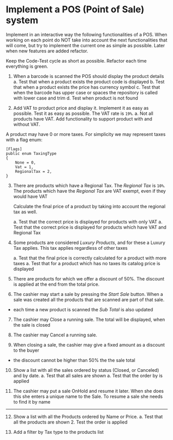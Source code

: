 # Implement a POS (Point of Sale) system

Implement in an interactive way the following functionalities of a POS. When working on each point do NOT take into account the next functionalities that will come, but try to implement the current one as simple as possible. Later when new features are added refactor.

Keep the Code-Test cycle as short as possible. Refactor each time everything is green.

1. When a barcode is scanned the POS should display the product details
   a. Test that when a product exists the product code is displayed
   b. Test that when a product exists the price has currency symbol
   c. Test that when the barcode has upper case or spaces the repository is called with lower case and trim
   d. Test when product is not found
   
2. Add VAT to product price and display it. Implement it as easy as possible. Test it as easy as possible. The VAT rate is `19%`.
   a. Not all products have VAT. Add functionality to support product with and without VAT.


A product may have 0 or more taxes.
For simplicity we may represent taxes with a flag enum:
```
[Flags]
public enum TaxingType
{
    None = 0,
    Vat = 1,
    RegionalTax = 2,    
}
```

3. There are products which have a Regional Tax. The *Regional Tax* is `10%`. 
The products which have the *Regional Tax* are VAT exempt, even if they would have VAT

    Calculate the final price of a product by taking into account the regional tax as well.

    a. Test that the correct price is displayed for products with only VAT
    a. Test that the correct price is displayed for products which have VAT and Regional Tax


4. Some products are considered *Luxury Products*, and for these a Luxury Tax applies. This tax applies regardless of other taxes

    a. Test that the final price is correctly calculated for a product with 
    more taxes
    a. Test that for a product which has no taxes its catalog price is displayed

5. There are products for which we offer a discount of 50%. The discount is applied at the end from the total price.

6. The cashier may start a sale by pressing the *Start Sale* button. When a sale was created all the products that are scanned are part of that sale. 
 - each time a new product is scanned the *Sub Total* is also updated

7. The cashier may Close a running sale. The total will be displayed, when the sale is closed

8. The cashier may Cancel a running sale.

9. When closing a sale, the cashier may give a fixed amount as a discount to the buyer
  - the discount cannot be higher than 50% the the sale total

10. Show a list with all the sales ordered by status (Closed, or Canceled) and by date.
    a. Test that all sales are shown
    a. Test that the order by is applied

11. The cashier may put a sale OnHold and resume it later. When she does this she enters a unique name to the Sale. To resume a sale she needs to find it by name

--------------

12. Show a list with all the Products ordered by Name or Price.
    a. Test that all the products are shown
    2. Test the order is applied
    
13. Add a filter by Tax type to the products list
    